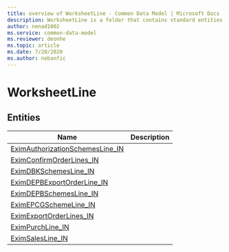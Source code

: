 ```yaml
---
title: overview of WorksheetLine - Common Data Model | Microsoft Docs
description: WorksheetLine is a folder that contains standard entities related to the Common Data Model.
author: nenad1002
ms.service: common-data-model
ms.reviewer: deonhe
ms.topic: article
ms.date: 7/20/2020
ms.author: nebanfic
---
```


# WorksheetLine


## Entities

|Name|Description|
|---|---|
|[EximAuthorizationSchemesLine_IN](EximAuthorizationSchemesLine_IN.md)||
|[EximConfirmOrderLines_IN](EximConfirmOrderLines_IN.md)||
|[EximDBKSchemesLine_IN](EximDBKSchemesLine_IN.md)||
|[EximDEPBExportOrderLine_IN](EximDEPBExportOrderLine_IN.md)||
|[EximDEPBSchemesLine_IN](EximDEPBSchemesLine_IN.md)||
|[EximEPCGSchemeLine_IN](EximEPCGSchemeLine_IN.md)||
|[EximExportOrderLines_IN](EximExportOrderLines_IN.md)||
|[EximPurchLine_IN](EximPurchLine_IN.md)||
|[EximSalesLine_IN](EximSalesLine_IN.md)||
